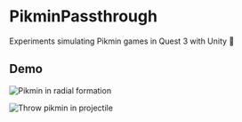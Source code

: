 # PikminPassthrough

Experiments simulating Pikmin games in Quest 3 with Unity 🌱

## Demo
![Pikmin in radial formation](./Demo/pikmin-radial-prototype.gif)

![Throw pikmin in projectile](./Demo/pikmin-throw-prototype.gif)
